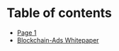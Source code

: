 # Table of contents

* [Page 1](README.md)
* [Blockchain-Ads Whitepaper](blockchain-ads-whitepaper.md)
